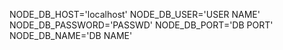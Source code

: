 NODE_DB_HOST='localhost'
NODE_DB_USER='USER NAME'
NODE_DB_PASSWORD='PASSWD'
NODE_DB_PORT='DB PORT'
NODE_DB_NAME='DB NAME'
